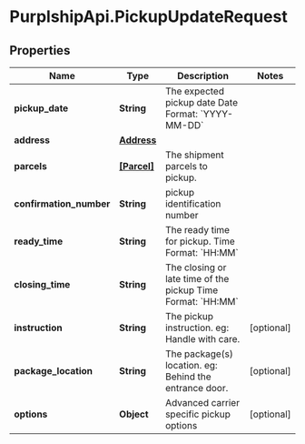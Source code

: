 # PurplshipApi.PickupUpdateRequest

## Properties

Name | Type | Description | Notes
------------ | ------------- | ------------- | -------------
**pickup_date** | **String** |  The expected pickup date  Date Format: &#x60;YYYY-MM-DD&#x60;  | 
**address** | [**Address**](Address.md) |  | 
**parcels** | [**[Parcel]**](Parcel.md) | The shipment parcels to pickup. | 
**confirmation_number** | **String** | pickup identification number | 
**ready_time** | **String** |  The ready time for pickup.  Time Format: &#x60;HH:MM&#x60;  | 
**closing_time** | **String** |  The closing or late time of the pickup  Time Format: &#x60;HH:MM&#x60;  | 
**instruction** | **String** |  The pickup instruction.  eg: Handle with care.  | [optional] 
**package_location** | **String** |  The package(s) location.  eg: Behind the entrance door.  | [optional] 
**options** | **Object** | Advanced carrier specific pickup options | [optional] 


